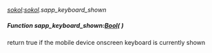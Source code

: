 _[sokol](../../modules/sokol/sokol-module.md):[sokol](../../modules/sokol/sokol-module.md).sapp\_keyboard\_shown_
##### Function sapp\_keyboard\_shown:[Bool](../../modules/wonkey/wonkey-types-bool.md)(  )
return true if the mobile device onscreen keyboard is currently shown
